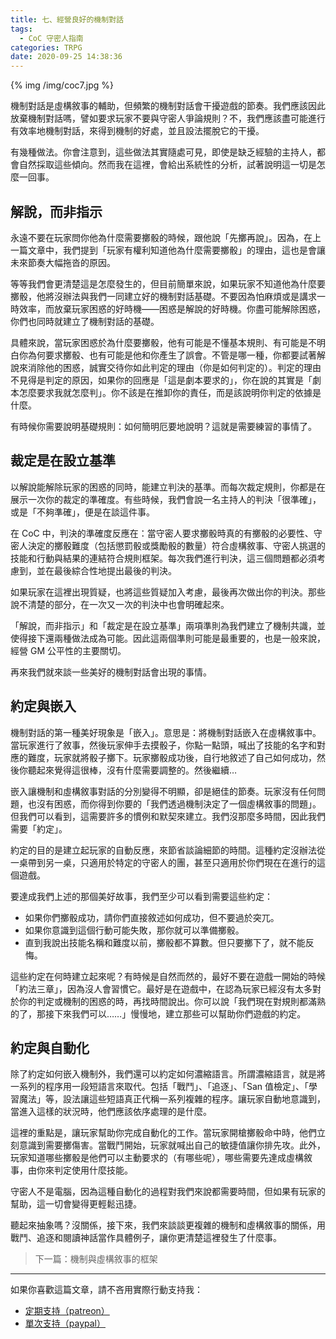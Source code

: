 ```yaml
---
title: 七、經營良好的機制對話
tags:
  - CoC 守密人指南
categories: TRPG
date: 2020-09-25 14:38:36
---
```


{% img /img/coc7.jpg %}

機制對話是虛構敘事的輔助，但頻繁的機制對話會干擾遊戲的節奏。我們應該因此放棄機制對話嗎，譬如要求玩家不要與守密人爭論規則？不，我們應該盡可能進行有效率地機制對話，來得到機制的好處，並且設法擺脫它的干擾。

有幾種做法。你會注意到，這些做法其實隨處可見，即使是缺乏經驗的主持人，都會自然採取這些傾向。然而我在這裡，會給出系統性的分析，試著說明這一切是怎麼一回事。

<!--more-->

## 解說，而非指示

永遠不要在玩家問你他為什麼需要擲骰的時候，跟他說「先擲再說」。因為，在上一篇文章中，我們提到「玩家有權利知道他為什麼需要擲骰」的理由，這也是會讓未來節奏大幅拖沓的原因。

等等我們會更清楚這是怎麼發生的，但目前簡單來說，如果玩家不知道他為什麼要擲骰，他將沒辦法與我們一同建立好的機制對話基礎。不要因為怕麻煩或是講求一時效率，而放棄玩家困惑的好時機——困惑是解說的好時機。你盡可能解除困惑，你們也同時就建立了機制對話的基礎。

具體來說，當玩家困惑於為什麼要擲骰，他有可能是不懂基本規則、有可能是不明白你為何要求擲骰、也有可能是他和你產生了誤會。不管是哪一種，你都要試著解說來消除他的困惑，誠實交待你如此判定的理由（你是如何判定的）。判定的理由不見得是判定的原因，如果你的回應是「這是劇本要求的」，你在說的其實是「劇本怎麼要求我就怎麼判」。你不該是在推卸你的責任，而是該說明你判定的依據是什麼。

有時候你需要說明基礎規則：如何簡明厄要地說明？這就是需要練習的事情了。

## 裁定是在設立基準

以解說能解除玩家的困惑的同時，能建立判決的基準。而每次裁定規則，你都是在展示一次你的裁定的準確度。有些時候，我們會說一名主持人的判決「很準確」，或是「不夠準確」，便是在談這件事。

在 CoC 中，判決的準確度反應在：當守密人要求擲骰時真的有擲骰的必要性、守密人決定的擲骰難度（包括懲罰骰或獎勵骰的數量）符合虛構敘事、守密人挑選的技能和行動與結果的連結符合規則框架。每次我們進行判決，這三個問題都必須考慮到，並在最後綜合性地提出最後的判決。

如果玩家在這裡出現質疑，也將這些質疑加入考慮，最後再次做出你的判決。那些說不清楚的部分，在一次又一次的判決中也會明確起來。

「解說，而非指示」和「裁定是在設立基準」兩項準則為我們建立了機制共識，並使得接下還兩種做法成為可能。因此這兩個準則可能是最重要的，也是一般來說，經營 GM 公平性的主要關切。

再來我們就來談一些美好的機制對話會出現的事情。

## 約定與嵌入

機制對話的第一種美好現象是「嵌入」。意思是：將機制對話嵌入在虛構敘事中。當玩家進行了敘事，然後玩家伸手去摸骰子，你點一點頭，喊出了技能的名字和對應的難度，玩家就將骰子擲下。玩家擲骰成功後，自行地敘述了自己如何成功，然後你聽起來覺得這很棒，沒有什麼需要調整的。然後繼續…

嵌入讓機制和虛構敘事對話的分別變得不明顯，卻是絕佳的節奏。玩家沒有任何問題，也沒有困惑，而你得到你要的「我們透過機制決定了一個虛構敘事的問題」。但我們可以看到，這需要許多的慣例和默契來建立。我們沒那麼多時間，因此我們需要「約定」。

約定的目的是建立起玩家的自動反應，來節省談論細節的時間。這種約定沒辦法從一桌帶到另一桌，只適用於特定的守密人的團，甚至只適用於你們現在在進行的這個遊戲。

要達成我們上述的那個美好故事，我們至少可以看到需要這些約定：

* 如果你們擲骰成功，請你們直接敘述如何成功，但不要過於突兀。
* 如果你意識到這個行動可能失敗，那你就可以準備擲骰。
* 直到我說出技能名稱和難度以前，擲骰都不算數。但只要擲下了，就不能反悔。

這些約定在何時建立起來呢？有時候是自然而然的，最好不要在遊戲一開始的時候「約法三章」，因為沒人會習慣它。最好是在遊戲中，在認為玩家已經沒有太多對於你的判定或機制的困惑的時，再找時間說出。你可以說「我們現在對規則都滿熟的了，那接下來我們可以……」慢慢地，建立那些可以幫助你們遊戲的約定。

## 約定與自動化

除了約定如何嵌入機制外，我們還可以約定如何濃縮語言。所謂濃縮語言，就是將一系列的程序用一段短語言來取代。包括「戰鬥」、「追逐」、「San 值檢定」、「學習魔法」等，設法讓這些短語真正代稱一系列複雜的程序。讓玩家自動地意識到，當進入這樣的狀況時，他們應該依序處理的是什麼。

這裡的重點是，讓玩家幫助你完成自動化的工作。當玩家開槍擲骰命中時，他們立刻意識到需要擲傷害。當戰鬥開始，玩家就喊出自己的敏捷值讓你排先攻。此外，玩家知道哪些擲骰是他們可以主動要求的（有哪些呢），哪些需要先達成虛構敘事，由你來判定使用什麼技能。

守密人不是電腦，因為這種自動化的過程對我們來說都需要時間，但如果有玩家的幫助，這一切會變得更輕鬆迅捷。

聽起來抽象嗎？沒關係，接下來，我們來談談更複雜的機制和虛構敘事的關係，用戰鬥、追逐和閱讀神話當作具體例子，讓你更清楚這裡發生了什麼事。

> 下一篇：機制與虛構敘事的框架

---

如果你喜歡這篇文章，請不吝用實際行動支持我：

* [<i class="fab fa-patreon"></i> 定期支持（patreon）](https://www.patreon.com/weihung)
* [<i class="fab fa-paypal"></i> 單次支持（paypal）](https://www.paypal.com/pools/c/8jLP7Wsi80)